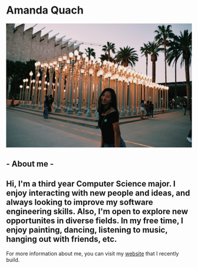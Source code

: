 # Amanda Quach

![Picture of Me](lacma.JPG)

## - About me -
## Hi, I'm a third year Computer Science major. I enjoy interacting with new people and ideas, and always looking to improve my software engineering skills. Also, I'm open to explore new opportunites in diverse fields. In my free time, I enjoy painting, dancing, listening to music, hanging out with friends, etc.

For more information about me, you can visit my [website](https://amquach00.github.io/portfolio/) that I recently build.